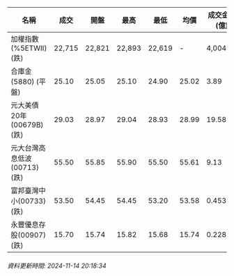 | 名稱 | 成交 | 開盤 | 最高 | 最低 | 均價 | 成交金額(億) | 昨收 | 漲跌幅 | 漲跌 | 總量 | 昨量 | 振幅 |
| -------- | -------- | -------- | -------- |-------- | -------- | -------- |-------- |-------- |-------- | -------- | -------- |-------- |
|加權指數(%5ETWII) (跌)|22,715|22,821|22,893|22,619|-|4,004.59|22,860|0.63%|144.85|8,087,011|0|1.20%|
|合庫金(5880) (平盤)|25.10|25.05|25.10|24.90|25.02|3.89|25.10|0.00%|0.00|15,549|10,290|0.80%|
|元大美債20年(00679B) (跌)|29.03|28.97|29.04|28.93|28.99|19.58|29.30|0.92%|0.27|67,536|60,417|0.38%|
|元大台灣高息低波(00713) (跌)|55.50|55.85|55.90|55.50|55.61|9.13|55.85|0.63%|0.35|16,424|15,739|0.72%|
|富邦臺灣中小(00733) (跌)|53.50|54.45|54.45|53.20|53.58|0.453|54.10|1.11%|0.60|845|552|2.31%|
|永豐優息存股(00907) (跌)|15.70|15.74|15.82|15.68|15.74|0.228|15.74|0.25%|0.04|1,446|1,734|0.89%|
###### 資料更新時間: 2024-11-14 20:18:34